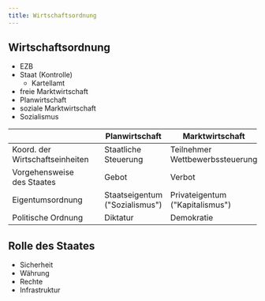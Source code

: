 ```yaml
---
title: Wirtschaftsordnung
---
```


## Wirtschaftsordnung

- EZB
- Staat (Kontrolle)
    - Kartellamt
- freie Marktwirtschaft
- Planwirtschaft
- soziale Marktwirtschaft
- Sozialismus

|                                 |     | Planwirtschaft                 | Marktwirtschaft                 |
| ------------------------------- | --- | ------------------------------ | ------------------------------- |
| Koord. der Wirtschaftseinheiten |     | Staatliche Steuerung           | Teilnehmer Wettbewerbssteuerung |
| Vorgehensweise des Staates      |     | Gebot                          | Verbot                          |
| Eigentumsordnung                |     | Staatseigentum ("Sozialismus") | Privateigentum ("Kapitalismus") |
| Politische Ordnung              |     | Diktatur                       | Demokratie                      |

## Rolle des Staates

- Sicherheit
- Währung
- Rechte
- Infrastruktur
